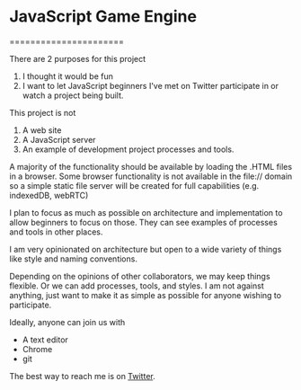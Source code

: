 # JavaScript Game Engine

======================

There are 2 purposes for this project

1. I thought it would be fun
2. I want to let JavaScript beginners I've met on Twitter participate in or watch a project being built.

This project is not

1. A web site
2. A JavaScript server
3. An example of development project processes and tools.

A majority of the functionality should be available by loading the .HTML files in a browser. Some browser functionality is not available in the file:// domain so a simple static file server will be created for full capabilities (e.g. indexedDB, webRTC)

I plan to focus as much as possible on architecture and implementation to allow beginners to focus on those. They can see examples of processes and tools in other places.

I am very opinionated on architecture but open to a wide variety of things like style and naming conventions.

Depending on the opinions of other collaborators, we may keep things flexible. Or we can add processes, tools, and styles. I am not against anything, just want to make it as simple as possible for anyone wishing to participate.

Ideally, anyone can join us with

- A text editor
- Chrome
- git

The best way to reach me is on [Twitter](https://twitter.com/DevReliefFred).
